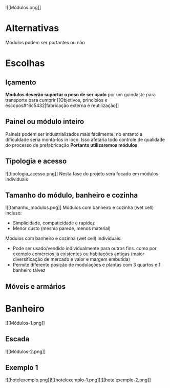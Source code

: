 
![[Módulos.png]]
# Alternativas

Módulos podem ser portantes ou não


# Escolhas

## Içamento
**Módulos deverão suportar o peso de ser içado** por um guindaste para transporte para cumprir [[Objetivos, princípios e escopos#^6c5432|fabricação externa e reutilização]]

## Painel ou módulo inteiro
Paineis podem ser industrializados mais facilmente, no entanto a dificuldade seria montá-los in loco. Isso afetaria todo controle de qualidade do processo de prefabricação
**Portanto utilizaremos módulos**

## Tipologia e acesso

![[tipologia_acesso.png]]
Nesta fase do projeto será focado em módulos individuais 
## Tamanho do módulo, banheiro e cozinha

![[tamanho_modulos.png]]
Módulos com banheiro e cozinha (wet cell) incluso: 
- Simplicidade, compaticidade e rapidez
- Menor custo (mesma parede, menos material)

Módulos com banheiro e cozinha (wet cell) individuais: 
- Pode ser usado/vendido individualmente para outros fins. como por exemplo comércios já existentes ou habitações antigas (maior diversificação de mercado e valor e margem embutida)
- Permite diferente posição de modulações e plantas com 3 quartos e 1 banheiro talvez



## Móveis e armários

# Banheiro
![[Módulos-1.png]]




## Escada
![[Módulos-2.png]]

## Exemplo 1
![[hotelexemplo.png]]![[hotelexemplo-1.png]]![[hotelexemplo-2.png]]